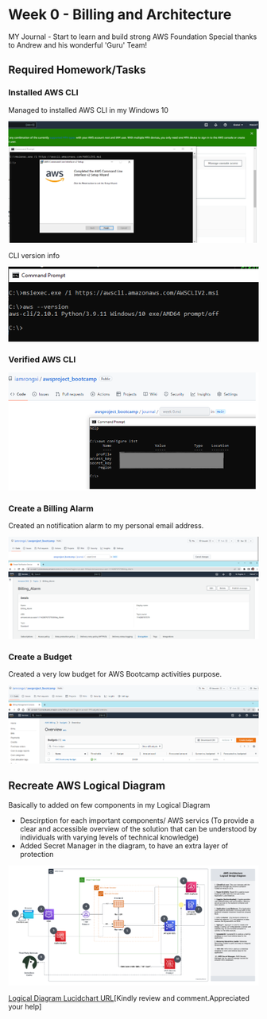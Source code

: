 # Week 0 - Billing and Architecture

MY Journal - Start to learn and build strong AWS Foundation
Special thanks to Andrew and his wonderful 'Guru' Team!

## Required Homework/Tasks

### Installed AWS CLI

Managed to installed AWS CLI in my Windows 10 
 
![Proof of AWS CLI insallation](assets/Installed_AWS_CLI.PNG)

CLI version info 

![Proof of AWS CLI insallation](assets/Installed_AWS_CLI_version.PNG)
 
 ### Verified AWS CLI

![Proof of verfiy AWS CLI is working](assets/Installed_AWS_CLI_configure_List.png)


### Create a Billing Alarm
Created an notification alarm to my personal email address. 

![Proof of Billing Alarm created](assets/BillingAlarm.PNG)


### Create a Budget
Created a very low budget for AWS Bootcamp activities purpose. 

![Proof of Budget created](assets/AWS_Budget_screen_shot.PNG)

## Recreate AWS Logical Diagram 
Basically to added on few components in my Logical Diagram 
- Descirption for each important components/ AWS servics (To provide a clear and accessible overview of the solution that can be understood by individuals with varying levels of technical knowledge)
- Added Secret Manager in the diagram, to have an extra layer of protection 

![Recreate Logical Diagram](assets/Week0_AWS_Logical_Diagram.png)

[Logical Diagram Lucidchart URL](https://lucid.app/lucidchart/eb75e538-1159-4e5c-a4de-b034fc11fd20/edit?viewport_loc=-1267%2C-676%2C3664%2C1685%2C0_0&invitationId=inv_0f44a2a8-1532-4e8e-908b-48373e111272)[Kindly review and comment.Appreciated your help]
